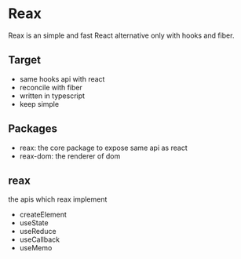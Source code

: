 # Reax
Reax is an simple and fast React alternative only with hooks and fiber.

## Target
- same hooks api with react
- reconcile with fiber
- written in typescript
- keep simple

## Packages
- reax: the core package to expose same api as react
- reax-dom: the renderer of dom

## reax
the apis which reax implement
- createElement
- useState
- useReduce
- useCallback
- useMemo
